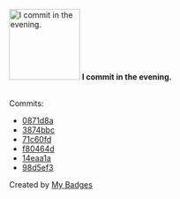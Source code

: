 <img src="https://my-badges.github.io/my-badges/evening-commits.png" alt="I commit in the evening." title="I commit in the evening." width="128">
<strong>I commit in the evening.</strong>
<br><br>

Commits:

- <a href="https://github.com/ydb-platform/ydb-js-sdk/commit/0871d8a784ccd00f975b3f3c4acabeaf1dbfc68b">0871d8a</a>
- <a href="https://github.com/ydb-platform/ydb-js-sdk/commit/3874bbc935e4a877b98935d07b6a580ce37a8c67">3874bbc</a>
- <a href="https://github.com/ydb-platform/ydb-js-sdk/commit/71c60fd80daf6d492bb729150e3ff2203c0a6c5e">71c60fd</a>
- <a href="https://github.com/ydb-platform/ydb-js-sdk/commit/f80464d23af9b8784732b424fc8d21e5ea3c6cef">f80464d</a>
- <a href="https://github.com/ydb-platform/ydb-js-sdk/commit/14eaa1a5b0f8ca2db42615d5b7c9e360b73f78ba">14eaa1a</a>
- <a href="https://github.com/ydb-platform/ydb-js-sdk/commit/98d5ef3c5fba98908c849c0355456860cfa8d3e0">98d5ef3</a>


Created by <a href="https://github.com/my-badges/my-badges">My Badges</a>